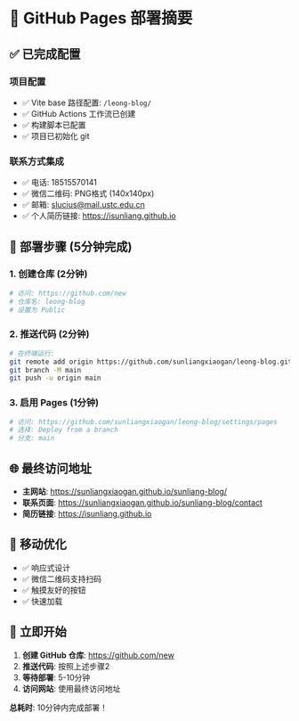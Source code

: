# 🎯 GitHub Pages 部署摘要

## ✅ 已完成配置

### 项目配置
- ✅ Vite base 路径配置: `/leong-blog/`
- ✅ GitHub Actions 工作流已创建
- ✅ 构建脚本已配置
- ✅ 项目已初始化 git

### 联系方式集成
- ✅ 电话: 18515570141
- ✅ 微信二维码: PNG格式 (140x140px)
- ✅ 邮箱: slucius@mail.ustc.edu.cn
- ✅ 个人简历链接: https://isunliang.github.io

## 🚀 部署步骤 (5分钟完成)

### 1. 创建仓库 (2分钟)
```bash
# 访问: https://github.com/new
# 仓库名: leong-blog
# 设置为 Public
```

### 2. 推送代码 (2分钟)
```bash
# 在终端运行:
git remote add origin https://github.com/sunliangxiaogan/leong-blog.git
git branch -M main
git push -u origin main
```

### 3. 启用 Pages (1分钟)
```bash
# 访问: https://github.com/sunliangxiaogan/leong-blog/settings/pages
# 选择: Deploy from a branch
# 分支: main
```

## 🌐 最终访问地址

- **主网站**: https://sunliangxiaogan.github.io/sunliang-blog/
- **联系页面**: https://sunliangxiaogan.github.io/sunliang-blog/contact
- **简历链接**: https://isunliang.github.io

## 📱 移动优化

- ✅ 响应式设计
- ✅ 微信二维码支持扫码
- ✅ 触摸友好的按钮
- ✅ 快速加载

## 🎯 立即开始

1. **创建 GitHub 仓库**: https://github.com/new
2. **推送代码**: 按照上述步骤2
3. **等待部署**: 5-10分钟
4. **访问网站**: 使用最终访问地址

**总耗时**: 10分钟内完成部署！